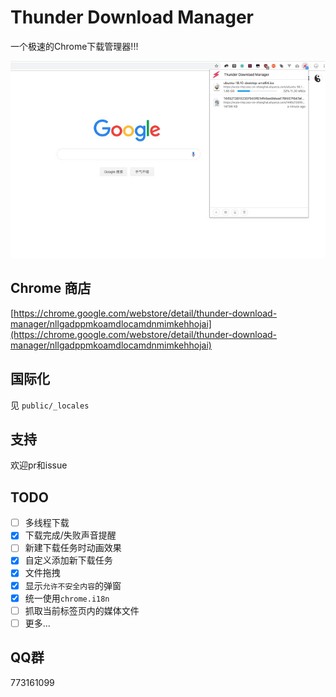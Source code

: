 # Thunder Download Manager

一个极速的Chrome下载管理器!!!

![preview.jpg](preview.jpg)

## Chrome 商店
[https://chrome.google.com/webstore/detail/thunder-download-manager/nllgadppmkoamdlocamdnmimkehhojai](https://chrome.google.com/webstore/detail/thunder-download-manager/nllgadppmkoamdlocamdnmimkehhojai)

## 国际化

见 `public/_locales`

## 支持

欢迎pr和issue

## TODO

- [ ] 多线程下载
- [x] 下载完成/失败声音提醒
- [ ] 新建下载任务时动画效果
- [x] 自定义添加新下载任务
- [x] 文件拖拽
- [x] 显示`允许不安全内容`的弹窗
- [x] 统一使用`chrome.i18n`
- [ ] 抓取当前标签页内的媒体文件
- [ ] 更多...

## QQ群

773161099